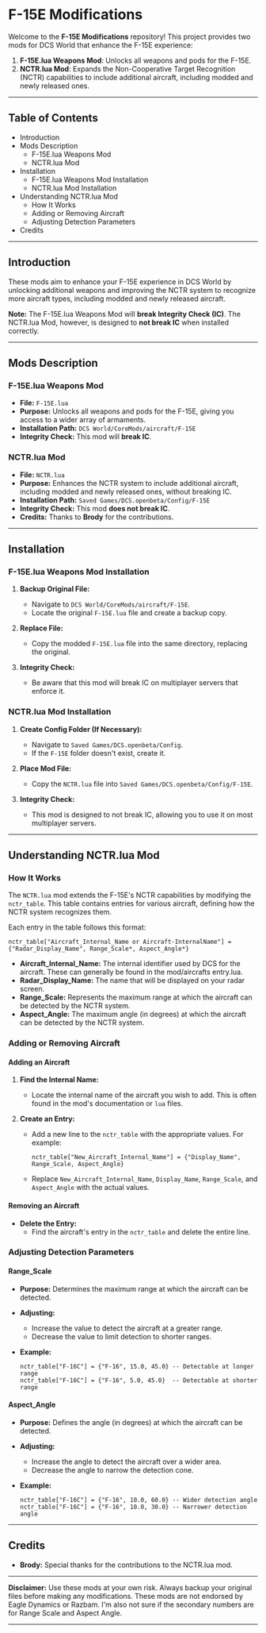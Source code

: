 # F-15E Modifications

Welcome to the **F-15E Modifications** repository! This project provides two mods for DCS World that enhance the F-15E experience:

1. **F-15E.lua Weapons Mod**: Unlocks all weapons and pods for the F-15E.
2. **NCTR.lua Mod**: Expands the Non-Cooperative Target Recognition (NCTR) capabilities to include additional aircraft, including modded and newly released ones.

---

## Table of Contents

- Introduction
- Mods Description
  - F-15E.lua Weapons Mod
  - NCTR.lua Mod
- Installation
  - F-15E.lua Weapons Mod Installation
  - NCTR.lua Mod Installation
- Understanding NCTR.lua Mod
  - How It Works
  - Adding or Removing Aircraft
  - Adjusting Detection Parameters
- Credits

---

## Introduction

These mods aim to enhance your F-15E experience in DCS World by unlocking additional weapons and improving the NCTR system to recognize more aircraft types, including modded and newly released aircraft.

**Note:** The F-15E.lua Weapons Mod will **break Integrity Check (IC)**. The NCTR.lua Mod, however, is designed to **not break IC** when installed correctly.

---

## Mods Description

### F-15E.lua Weapons Mod

- **File:** `F-15E.lua`
- **Purpose:** Unlocks all weapons and pods for the F-15E, giving you access to a wider array of armaments.
- **Installation Path:** `DCS World/CoreMods/aircraft/F-15E`
- **Integrity Check:** This mod will **break IC**.

### NCTR.lua Mod

- **File:** `NCTR.lua`
- **Purpose:** Enhances the NCTR system to include additional aircraft, including modded and newly released ones, without breaking IC.
- **Installation Path:** `Saved Games/DCS.openbeta/Config/F-15E`
- **Integrity Check:** This mod **does not break IC**.
- **Credits:** Thanks to **Brody** for the contributions.

---

## Installation

### F-15E.lua Weapons Mod Installation

1. **Backup Original File:**
   - Navigate to `DCS World/CoreMods/aircraft/F-15E`.
   - Locate the original `F-15E.lua` file and create a backup copy.

2. **Replace File:**
   - Copy the modded `F-15E.lua` file into the same directory, replacing the original.

3. **Integrity Check:**
   - Be aware that this mod will break IC on multiplayer servers that enforce it.

### NCTR.lua Mod Installation

1. **Create Config Folder (If Necessary):**
   - Navigate to `Saved Games/DCS.openbeta/Config`.
   - If the `F-15E` folder doesn't exist, create it.

2. **Place Mod File:**
   - Copy the `NCTR.lua` file into `Saved Games/DCS.openbeta/Config/F-15E`.

3. **Integrity Check:**
   - This mod is designed to not break IC, allowing you to use it on most multiplayer servers.

---

## Understanding NCTR.lua Mod

### How It Works

The `NCTR.lua` mod extends the F-15E's NCTR capabilities by modifying the `nctr_table`. This table contains entries for various aircraft, defining how the NCTR system recognizes them.

Each entry in the table follows this format:

```
nctr_table["Aircraft_Internal_Name or Aircraft-InternalName"] = {"Radar_Display_Name", Range_Scale*, Aspect_Angle*}
```

- **Aircraft_Internal_Name:** The internal identifier used by DCS for the aircraft. These can generally be found in the mod/aircrafts entry.lua.
- **Radar_Display_Name:** The name that will be displayed on your radar screen.
- **Range_Scale:** Represents the maximum range at which the aircraft can be detected by the NCTR system.
- **Aspect_Angle:** The maximum angle (in degrees) at which the aircraft can be detected by the NCTR system.

### Adding or Removing Aircraft

#### Adding an Aircraft

1. **Find the Internal Name:**
   - Locate the internal name of the aircraft you wish to add. This is often found in the mod's documentation or `lua` files.

2. **Create an Entry:**
   - Add a new line to the `nctr_table` with the appropriate values. For example:

     ```
     nctr_table["New_Aircraft_Internal_Name"] = {"Display_Name", Range_Scale, Aspect_Angle}
     ```

   - Replace `New_Aircraft_Internal_Name`, `Display_Name`, `Range_Scale`, and `Aspect_Angle` with the actual values.

#### Removing an Aircraft

- **Delete the Entry:**
  - Find the aircraft's entry in the `nctr_table` and delete the entire line.

### Adjusting Detection Parameters

#### Range_Scale

- **Purpose:** Determines the maximum range at which the aircraft can be detected.
- **Adjusting:**
  - Increase the value to detect the aircraft at a greater range.
  - Decrease the value to limit detection to shorter ranges.
- **Example:**

  ```
  nctr_table["F-16C"] = {"F-16", 15.0, 45.0} -- Detectable at longer range
  nctr_table["F-16C"] = {"F-16", 5.0, 45.0}  -- Detectable at shorter range
  ```

#### Aspect_Angle

- **Purpose:** Defines the angle (in degrees) at which the aircraft can be detected.
- **Adjusting:**
  - Increase the angle to detect the aircraft over a wider area.
  - Decrease the angle to narrow the detection cone.
- **Example:**

  ```
  nctr_table["F-16C"] = {"F-16", 10.0, 60.0} -- Wider detection angle
  nctr_table["F-16C"] = {"F-16", 10.0, 30.0} -- Narrower detection angle
  ```

---

## Credits

- **Brody:** Special thanks for the contributions to the NCTR.lua mod.

---

**Disclaimer:** Use these mods at your own risk. Always backup your original files before making any modifications. These mods are not endorsed by Eagle Dynamics or Razbam. I'm also not sure if the secondary numbers are for Range Scale and Aspect Angle.

---

